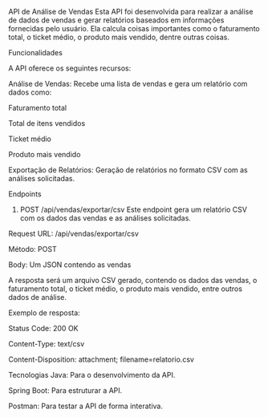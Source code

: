 API de Análise de Vendas
Esta API foi desenvolvida para realizar a análise de dados de vendas e gerar relatórios baseados em informações fornecidas pelo usuário. 
Ela calcula coisas importantes como o faturamento total, o ticket médio, o produto mais vendido, dentre outras coisas.

Funcionalidades

A API oferece os seguintes recursos:

Análise de Vendas: Recebe uma lista de vendas e gera um relatório com dados como:

Faturamento total

Total de itens vendidos

Ticket médio

Produto mais vendido

Exportação de Relatórios: Geração de relatórios no formato CSV com as análises solicitadas.

Endpoints
1. POST /api/vendas/exportar/csv
Este endpoint gera um relatório CSV com os dados das vendas e as análises solicitadas.

Request
URL: /api/vendas/exportar/csv

Método: POST

Body: Um JSON contendo as vendas

A resposta será um arquivo CSV gerado, contendo os dados das vendas, o faturamento total, o ticket médio, o produto mais vendido, entre outros dados de análise.

Exemplo de resposta:

Status Code: 200 OK

Content-Type: text/csv

Content-Disposition: attachment; filename=relatorio.csv

Tecnologias
Java: Para o desenvolvimento da API.

Spring Boot: Para estruturar a API.

Postman: Para testar a API de forma interativa.
